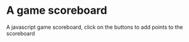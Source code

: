 # A game scoreboard
A javascript game scoreboard, click on the buttons to add points to the scoreboard
